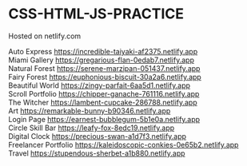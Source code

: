 # CSS-HTML-JS-PRACTICE
Hosted on netlify.com

Auto Express https://incredible-taiyaki-af2375.netlify.app  
Miami Gallery https://gregarious-flan-0edab7.netlify.app  
Natural Forest https://serene-marzipan-051437.netlify.app  
Fairy Forest https://euphonious-biscuit-30a2a6.netlify.app  
Beautiful World https://zingy-parfait-6aa5d1.netlify.app  
Scroll Portfolio https://chipper-ganache-761116.netlify.app  
The Witcher https://lambent-cupcake-286788.netlify.app  
Art https://remarkable-bunny-b90346.netlify.app  
Login Page https://earnest-bubblegum-5b1e0a.netlify.app  
Circle Skill Bar https://leafy-fox-8edc19.netlify.app  
Digital Clock https://precious-swan-a1d7f3.netlify.app  
Freelancer Portfolio https://kaleidoscopic-conkies-0e65b2.netlify.app  
Travel https://stupendous-sherbet-a1b880.netlify.app